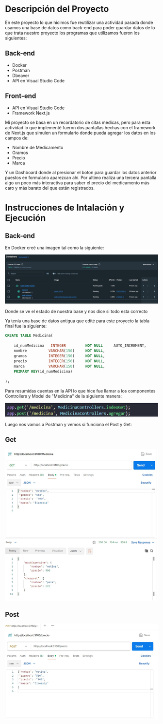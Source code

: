 # Descripción del Proyecto

En este proyecto lo que hicimos fue reutilizar una actividad pasada donde usamos una base de datos como back-end para poder guardar datos de lo que trata nuestro proyecto los programas que utilizamos fueron los siguientes:

## Back-end

- Docker 
- Postman
- Dbeaver
- API en Visual Studio Code 

## Front-end

- API en Visual Studio Code
- Framework Next.js

Mi proyecto se basa en un recordatorio de citas medicas, pero para esta actividad lo que implementé fueron dos pantallas hechas con el framework de Next.js que simulen un formulario donde pueda agregar los datos en los campos de:

- Nombre de Medicamento
- Gramos
- Precio
- Marca

Y un Dashboard donde al presionar el boton para guardar los datos anterior puestos en formulario aparezcan ahí.
Por ultimo realiza una tercera pantalla algo un poco más interactiva para saber el precio del medicamento más caro y más barato del que están registrados.

# Instrucciones de Intalación y Ejecución

## Back-end

En Docker creé una imagen tal como la siguiente:

![Texto alternativo](/src\docker.jpg)

Donde se ve el estado de nuestra base y nos dice si todo esta correcto



Ya tenía una base de datos antigua que edité para este proyecto la tabla final fue la siguiente:

```sql 
CREATE TABLE Medicina(

    id_numMedicina   INTEGER         NOT NULL     AUTO_INCREMENT,
    nombre          VARCHAR(150)     NOT NULL,
    gramos          INTEGER(150)     NOT NULL,
    precio          INTEGER(150)     NOT NULL,
    marca           VARCHAR(150)     NOT NULL,
    PRIMARY KEY(id_numMedicina)

);
```
Para resumidas cuentas en la API lo que hice fue llamar a los componentes Controllers y Model de "Medicina" de la siguiente manera:

![Texto alternativo](/src\controllers.jpg)

Luego nos vamos a Postman y vemos si funciona el Post y Get:

## Get

![Texto alternativo](/src\postmanget.jpg)

## Post

![Texto alternativo](/src\postpost.jpg)
